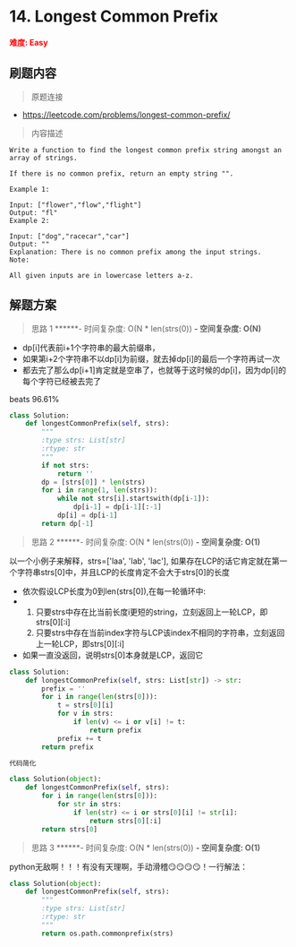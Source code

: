 # 14. Longest Common Prefix

**<font color=red>难度: Easy</font>**

## 刷题内容

> 原题连接

* https://leetcode.com/problems/longest-common-prefix/

> 内容描述

```
Write a function to find the longest common prefix string amongst an array of strings.

If there is no common prefix, return an empty string "".

Example 1:

Input: ["flower","flow","flight"]
Output: "fl"
Example 2:

Input: ["dog","racecar","car"]
Output: ""
Explanation: There is no common prefix among the input strings.
Note:

All given inputs are in lowercase letters a-z.
```

## 解题方案

> 思路 1
******- 时间复杂度: O(N * len(strs(0)) ******- 空间复杂度: O(N)******

- dp[i]代表前i+1个字符串的最大前缀串，
- 如果第i+2个字符串不以dp[i]为前缀，就去掉dp[i]的最后一个字符再试一次
- 都去完了那么dp[i+1]肯定就是空串了，也就等于这时候的dp[i]，因为dp[i]的每个字符已经被去完了

beats 96.61%

```python
class Solution:
    def longestCommonPrefix(self, strs):
        """
        :type strs: List[str]
        :rtype: str
        """
        if not strs:
            return ''
        dp = [strs[0]] * len(strs)
        for i in range(1, len(strs)):
            while not strs[i].startswith(dp[i-1]):
                dp[i-1] = dp[i-1][:-1]
            dp[i] = dp[i-1]
        return dp[-1]
```

> 思路 2
******- 时间复杂度: O(N * len(strs(0)) ******- 空间复杂度: O(1)******


以一个小例子来解释，strs=['laa', 'lab', 'lac'], 如果存在LCP的话它肯定就在第一个字符串strs[0]中，并且LCP的长度肯定不会大于strs[0]的长度
- 依次假设LCP长度为0到len(strs[0]),在每一轮循环中:
   
- 1. 只要strs中存在比当前长度i更短的string，立刻返回上一轮LCP，即strs[0][:i]
  2. 只要strs中存在当前index字符与LCP该index不相同的字符串，立刻返回上一轮LCP，即strs[0][:i]
- 如果一直没返回，说明strs[0]本身就是LCP，返回它


```python
class Solution:
    def longestCommonPrefix(self, strs: List[str]) -> str:        
        prefix = ''
        for i in range(len(strs[0])):
            t = strs[0][i]
            for v in strs:
                if len(v) <= i or v[i] != t:
                    return prefix                            
            prefix += t
        return prefix

代码简化

class Solution(object):
    def longestCommonPrefix(self, strs):        
        for i in range(len(strs[0])):
            for str in strs:
                if len(str) <= i or strs[0][i] != str[i]:
                    return strs[0][:i]
        return strs[0]
```


> 思路 3
******- 时间复杂度: O(N * len(strs(0)) ******- 空间复杂度: O(1)******




python无敌啊！！！有没有天理啊，手动滑稽😏😏😏😏！一行解法：
```python
class Solution(object):
    def longestCommonPrefix(self, strs):
        """
        :type strs: List[str]
        :rtype: str
        """
        return os.path.commonprefix(strs)
```
